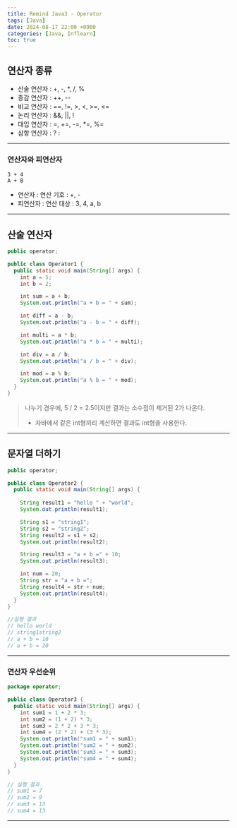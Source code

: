```yaml
---
title: Remind Java3 - Operator
tags: [Java]
date: 2024-08-17 22:00 +0900
categories: [Java, Inflearn]
toc: true
---
```


## 연산자 종류
- 산술 연산자 : +, -, *, /, %
- 증감 연산자 : ++, --
- 비교 연산자 : ==, !=, >, <, >=, <=
- 논리 연산자 : &&, ||, !
- 대입 연산자 : =, +=, -=, *=, %=
- 삼항 연산자 : ? :

---

### 연산자와 피연산자

``` Number
3 + 4
A + B
```

- 연산자 : 연산 기호 : +, -
- 피연산자 : 연산 대상 : 3, 4, a, b

---

## 산술 연산자

```Java
public operator;

public class Operator1 {
  public static void main(String[] args) {
    int a = 5;
    int b = 2;

    int sum = a + b;
    System.out.println("a + b = " + sum);

    int diff = a - b;
    System.out.println("a - b = " + diff);

    int multi = a * b;
    System.out.println("a * b = " + multi);

    int div = a / b;
    System.out.println("a / b = " + div);

    int mod = a % b;
    System.out.println("a % b = " + mod);
  }
}
```

> 나누기 경우에, 5 / 2 = 2.5이지만 결과는 소수점이 제거된 2가 나온다.
> - 자바에서 같은 int형끼리 계산하면 결과도 int형을 사용한다.

---

## 문자열 더하기

```Java
public operator;

public class Operator2 {
  public static void main(String[] args) {
    
    String result1 = "hello " + "world";
    System.out.println(result1);

    String s1 = "string1";
    String s2 = "string2";
    String result2 = s1 + s2;
    System.out.println(result2);

    String result3 = "a + b =" + 10;
    System.out.println(result3);

    int num = 20;
    String str = "a + b =";
    String result4 = str + num;
    System.out.println(result4);
  }
}

//실행 결과
// hello world
// string1string2
// a + b = 10
// a + b = 20

```

---

### 연산자 우선순위

```Java
package operator;

public class Operator3 {
  public static void main(String[] args) {
    int sum1 = 1 + 2 * 3;
    int sum2 = (1 + 2) * 3;
    int sum3 = 2 * 2 + 3 * 3;
    int sum4 = (2 * 2) + (3 * 3);
    System.out.println("sum1 = " + sum1);
    System.out.println("sum2 = " + sum2);
    System.out.println("sum3 = " + sum3);
    System.out.println("sum4 = " + sum4);
  }
}

// 실행 결과
// sum1 = 7
// sum2 = 9
// sum3 = 13
// sum4 = 13
```

---

